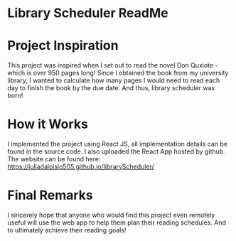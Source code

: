 # Library Scheduler ReadMe

# Project Inspiration

This project was inspired when I set out to read the novel Don Quxiote - which is over 950 pages long! Since I obtained the book from my university library, I wanted to calculate how many pages I would need to read each day to finish the book by the due date. And thus, library scheduler was born!

# How it Works

I implemented the project using React JS, all implementation details can be found in the source code. I also uploaded the React App hosted by github. The website can be found here: https://juliadaloisio505.github.io/libraryScheduler/ 

# Final Remarks

I sincerely hope that anyone who would find this project even remotely useful will use the web app to help them plan their reading schedules. And to ultimately achieve their reading goals!
